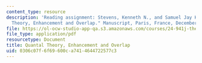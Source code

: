 ```yaml
---
content_type: resource
description: 'Reading assignment: Stevens, Kenneth N., and Samuel Jay Keyser. "Quantal
  Theory, Enhancement and Overlap." Manuscript, Paris, France, December 5, 2006.'
file: https://ol-ocw-studio-app-qa.s3.amazonaws.com/courses/24-941j-the-lexicon-and-its-features-spring-2007/0306c07f6f69600ca7414644722577c3_stevens_keyser07.pdf
file_type: application/pdf
resourcetype: Document
title: Quantal Theory, Enhancement and Overlap
uid: 0306c07f-6f69-600c-a741-4644722577c3
---
```

